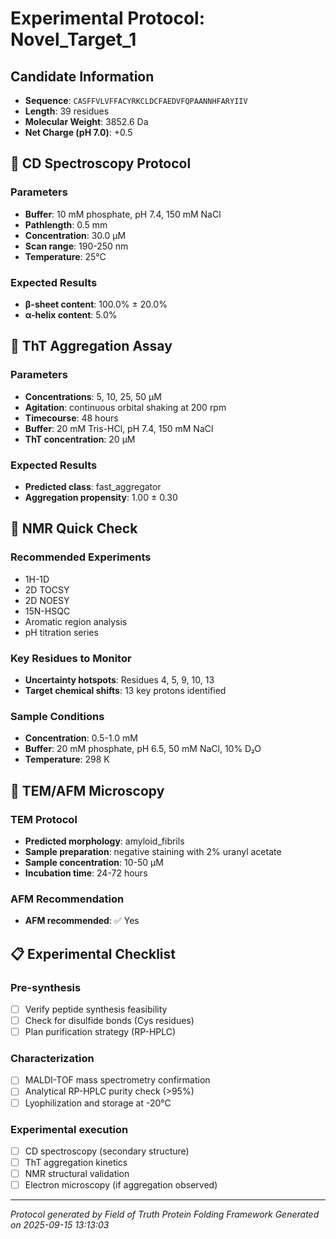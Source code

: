 # Experimental Protocol: Novel_Target_1

## Candidate Information
- **Sequence**: `CASFFVLVFFACYRKCLDCFAEDVFQPAANNHFARYIIV`
- **Length**: 39 residues
- **Molecular Weight**: 3852.6 Da
- **Net Charge (pH 7.0)**: +0.5

## 🔬 CD Spectroscopy Protocol

### Parameters
- **Buffer**: 10 mM phosphate, pH 7.4, 150 mM NaCl
- **Pathlength**: 0.5 mm
- **Concentration**: 30.0 μM
- **Scan range**: 190-250 nm
- **Temperature**: 25°C

### Expected Results
- **β-sheet content**: 100.0% ± 20.0%
- **α-helix content**: 5.0%

## 🧪 ThT Aggregation Assay

### Parameters
- **Concentrations**: 5, 10, 25, 50 μM
- **Agitation**: continuous orbital shaking at 200 rpm
- **Timecourse**: 48 hours
- **Buffer**: 20 mM Tris-HCl, pH 7.4, 150 mM NaCl
- **ThT concentration**: 20 μM

### Expected Results
- **Predicted class**: fast_aggregator
- **Aggregation propensity**: 1.00 ± 0.30

## 🧲 NMR Quick Check

### Recommended Experiments
- 1H-1D
- 2D TOCSY
- 2D NOESY
- 15N-HSQC
- Aromatic region analysis
- pH titration series

### Key Residues to Monitor
- **Uncertainty hotspots**: Residues 4, 5, 9, 10, 13
- **Target chemical shifts**: 13 key protons identified

### Sample Conditions
- **Concentration**: 0.5-1.0 mM
- **Buffer**: 20 mM phosphate, pH 6.5, 50 mM NaCl, 10% D₂O
- **Temperature**: 298 K

## 🔬 TEM/AFM Microscopy

### TEM Protocol
- **Predicted morphology**: amyloid_fibrils
- **Sample preparation**: negative staining with 2% uranyl acetate
- **Sample concentration**: 10-50 μM
- **Incubation time**: 24-72 hours

### AFM Recommendation
- **AFM recommended**: ✅ Yes

## 📋 Experimental Checklist

### Pre-synthesis
- [ ] Verify peptide synthesis feasibility
- [ ] Check for disulfide bonds (Cys residues)
- [ ] Plan purification strategy (RP-HPLC)

### Characterization
- [ ] MALDI-TOF mass spectrometry confirmation
- [ ] Analytical RP-HPLC purity check (>95%)
- [ ] Lyophilization and storage at -20°C

### Experimental execution
- [ ] CD spectroscopy (secondary structure)
- [ ] ThT aggregation kinetics
- [ ] NMR structural validation
- [ ] Electron microscopy (if aggregation observed)

---
*Protocol generated by Field of Truth Protein Folding Framework*
*Generated on 2025-09-15 13:13:03*

